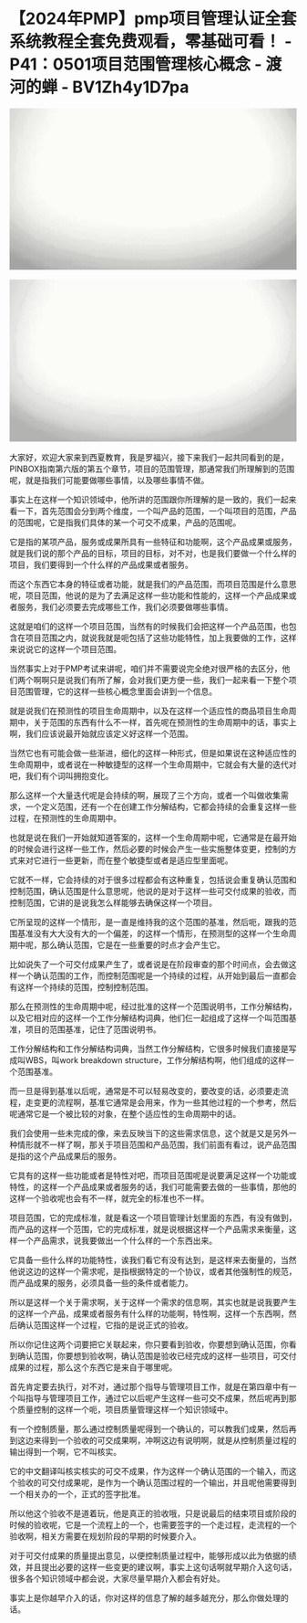 # 【2024年PMP】pmp项目管理认证全套系统教程全套免费观看，零基础可看！ - P41：0501项目范围管理核心概念 - 渡河的蝉 - BV1Zh4y1D7pa

![](img/b772fbf5509c6fc96fcc5c66deade83d_0.png)

![](img/b772fbf5509c6fc96fcc5c66deade83d_1.png)

大家好，欢迎大家来到西夏教育，我是罗福兴，接下来我们一起共同看到的是，PINBOX指南第六版的第五个章节，项目的范围管理，那通常我们所理解到的范围呢，就是指我们可能要做哪些事情，以及哪些事情不做。

事实上在这样一个知识领域中，他所讲的范围跟你所理解的是一致的，我们一起来看一下，首先范围会分到两个维度，一个叫产品的范围，一个叫项目的范围，产品的范围呢，它是指我们具体的某一个可交不成果，产品的范围呢。

它是指的某项产品，服务或成果所具有一些特征和功能啊，这个产品成果或服务，就是我们说的那个产品的目标，项目的目标，对不对，也是我们要做一个什么样的项目，我们要得到一个什么样的产品成果或者服务。

而这个东西它本身的特征或者功能，就是我们的产品范围，而项目范围是什么意思呢，项目范围，他说的是为了去满足这样一些功能和性能的，这样一个产品成果或者服务，我们必须要去完成哪些工作，我们必须要做哪些事情。

这就是咱们的这样一个项目范围，当然有的时候我们会把这样一个产品范围，也包含在项目范围之内，就说我就是呃包括了这些功能特性，加上我要做的工作，这样来说说它的这样一个项目范围。

当然事实上对于PMP考试来讲呢，咱们并不需要说完全绝对很严格的去区分，他们两个啊啊只是说我们有所了解，会对我们更方便一些，我们一起来看一下整个项目范围管理，它的这样一些核心概念里面会讲到一个信息。

就是说我们在预测性的项目生命周期中，以及在这样一个适应性的商品项目生命周期中，关于范围的东西有什么不一样，首先呢在预测性的生命周期中的话，事实上啊，我们应该说最开始就应该定义好这样一个范围。

当然它也有可能会做一些渐进，细化的这样一种形式，但是如果说在这种适应性的生命周期中，或者说在一种敏捷型的这样一个生命周期中，它就会有大量的迭代对吧，我们有个词叫拥抱变化。

那么这样一个大量迭代呢是会持续的啊，展现了三个方向，或者一个叫做收集需求，一个定义范围，还有一个在创建工作分解结构，它都会持续的会重复这样一些过程，在预测性的生命周期中。

也就是说在我们一开始就知道答案的，这样一个生命周期中呢，它通常是在最开始的时候会进行这样一些工作，然后必要的时候会产生一些实施整体变更，控制的方式来对它进行一些更新，而在整个敏捷型或者是适应型里面呢。

它就不一样，它会持续的对于很多过程都会有这种重复，包括说会重复确认范围和控制范围，确认范围是什么意思呢，他说的是对于这样一些可交付成果的验收，而控制范围，它讲的是说我怎么样能够去确保这样一个项目。

它所呈现的这样一个情形，是一直是维持我的这个范围的基准，然后呃，跟我的范围基准没有大大没有大的一个偏差，的这样一个情形，在预测型的这样一个生命周期中呢，那么确认范围，它是在一些重要的时点才会产生它。

比如说失了一个可交付成果产生了，或者说是在阶段审查的那个时间点，会去做这样一个确认范围的工作，而控制范围呢是一个持续的过程，从开始到最后一直都会有这样一个持续的范围，控制控制范围。

那么在预测性的生命周期中呢，经过批准的这样一个范围说明书，工作分解结构，以及它相对应的这样一个工作分解结构词典，他们仨一起组成了这样一个叫范围基准，项目的范围基准，记住了范围说明书。

工作分解结构和工作分解结构词典，当然工作分解结构，它很多时候我们直接是写成叫WBS，叫work breakdown structure，工作分解结构啊，他们组成的这样一个范围基准。

而一旦是得到基准以后呢，通常是不可以轻易改变的，要改变的话，必须要走流程，走变更的流程啊，基准它通常是会用来，作为一些其他过程的一个参考，然后呢通常它是一个被比较的对象，在整个适应性的生命周期中的话。

我们会使用一些未完成的像，来去反映当下的这些需求信息，这个就是又是另外一种情形就不一样了啊，那关于项目范围和产品范围，我们前面有看过，说产品范围是指的这个产品成果后的服务。

它具有的这样一些功能或者是特性对吧，而项目范围呢是说要满足这样一个功能或特性，的这样一个产品成果或者服务的话，我们可能需要去做的一些事情，那他的这样一个验收呢也会有不一样，就完全的标准也不一样。

项目范围，它的完成标准，就是看这一个项目管理计划里面的东西，有没有做到，而产品的这样一个范围，它的完成标准，就是说根据这样一个产品需求来衡量，这样一个产品需求，说我要做出一个什么样的一个东西出来。

它具备一些什么样的功能特性，诶我们看它有没有达到，是这样来去衡量的，当然他说这边的这样一个需求呢，是指根据特定的一个协议，或者其他强制性的规范，而产品成果的服务，必须具备一些的条件或者能力。

所以是这样一个关于需求啊，关于这样一个需求的信息啊，其实也就是说我要产生的这样一个产品，成果或者服务有什么样的功能啊，特性啊，这样一个东西啊，然后确认范围这样一个过程，它指的是说正式的验收。

所以你记住这两个词要把它关联起来，你只要看到验收，你要想到确认范围，你看到确认范围，你要想到验收啊，确认范围是验收已经完成的这样一些项目，可交付成果的过程，那么这个东西它是来自于哪里呢。

首先肯定要去执行，对不对，通过那个指导与管理项目工作，就是在第四章中有一个叫指导与管理项目工作，通过它以后呢产生这样一些可交不成果，然后呢再到那个质量控制的这样一个呃，项目质量管理这样一个知识领域中。

有一个控制质量，那么通过控制质量呢得到一个确认的，可以教我们成果，然后再到这边来得到一个验收的可交成果啊，冲啊这边有说明啊，就是从控制质量过程的输出得到一个啊，它不叫核实。

它的中文翻译叫核实核实的可交不成果，作为这样一个确认范围的一个输入，而这个验收的可交付成果呢，是作为一个确认范围过程的一个输出，并且呢他需要得到一个相关办的一个，正式的签字批准。

所以他这个验收不是道着玩，他是真正的验收哦，只是说最后的结束项目或阶段的时候的验收呢，它是一个流程上的一个，也需要签字的一个走过程，走流程的一个验收啊，相关方需要在规划阶段的早期的时候要介入。

对于可交付成果的质量提出意见，以便控制质量过程中，能够形成以此为依据的绩效，并且提出必要的这样一些变更的建议啊，事实上这句话啊就早期介入这句话，很多各个知识领域中都会说，大家尽量早期介入都会有好处。

事实上是你越早介入的话，你对这样的信息了解的越多越充分，那么你做处理的话。